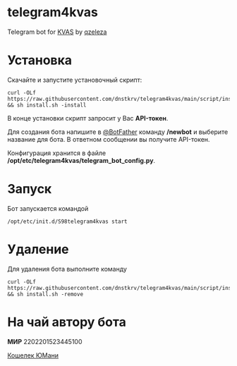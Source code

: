 # telegram4kvas
Telegram bot for [KVAS](https://github.com/qzeleza/kvas) by [qzeleza](https://github.com/qzeleza)

# Установка
Скачайте и запустите установочный скрипт:
```
curl -OLf https://raw.githubusercontent.com/dnstkrv/telegram4kvas/main/script/install.sh && sh install.sh -install
```
В конце установки скрипт запросит у Вас **API-токен**. 

Для создания бота напишите в [@BotFather](https://t.me/BotFather) команду **/newbot** и выберите название для бота. В ответном сообщении вы получите API-токен.

Конфигурация хранится в файле **/opt/etc/telegram4kvas/telegram_bot_config.py**.


# Запуск
Бот запускается командой 
```
/opt/etc/init.d/S98telegram4kvas start
```
# Удаление
Для удаления бота выполните команду
```
curl -OLf https://raw.githubusercontent.com/dnstkrv/telegram4kvas/main/script/install.sh && sh install.sh -remove
```
# На чай автору бота

**МИР** 2202201523445100

[Кошелек ЮМани](https://yoomoney.ru/to/410013576101136) 

